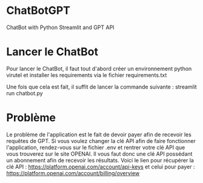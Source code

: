 # ChatBotGPT
ChatBot with Python Streamlit and GPT API

# Lancer le ChatBot
Pour lancer le ChatBot, il faut tout d'abord créer un environnement python virutel et installer les requirements via le fichier requirements.txt

Une fois que cela est fait, il suffit de lancer la commande suivante : streamlit run chatbot.py

# Problème

Le problème de l'application est le fait de devoir payer afin de recevoir les requêtes de GPT.
Si vous voulez changer la clé API afin de faire fonctionner l'application, rendez-vous sur le fichier .env et rentrer votre clé API que vous trouverez sur le site OPENAI. Il vous faut donc une clé API possédant un abonnement afin de recevoir les résultats. Voici le lien pour récupérer la clé API : https://platform.openai.com/account/api-keys et celui pour payer : https://platform.openai.com/account/billing/overview
